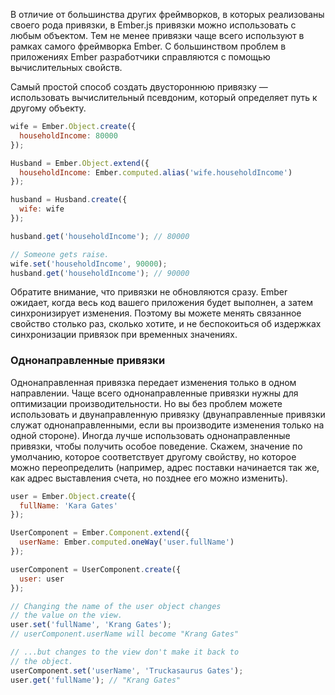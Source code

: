В отличие от большинства других фреймворков, в которых реализованы своего рода привязки, в Ember.js привязки можно использовать с любым объектом. Тем не менее привязки чаще всего используют в рамках самого фреймворка Ember. C большинством проблем в приложениях Ember разработчики справляются с помощью вычислительных свойств.

Самый простой способ создать двустороннюю привязку — использовать вычислительный псевдоним, который определяет путь к другому объекту.

```javascript
wife = Ember.Object.create({
  householdIncome: 80000
});

Husband = Ember.Object.extend({
  householdIncome: Ember.computed.alias('wife.householdIncome')
});

husband = Husband.create({
  wife: wife
});

husband.get('householdIncome'); // 80000

// Someone gets raise.
wife.set('householdIncome', 90000);
husband.get('householdIncome'); // 90000
```

Обратите внимание, что привязки не обновляются сразу. Ember ожидает, когда весь код вашего приложения будет выполнен, а затем синхронизирует изменения. Поэтому вы можете менять связанное свойство столько раз, сколько хотите, и не беспокоиться об издержках синхронизации привязок при временных значениях.

### Однонаправленные привязки

Однонаправленная привязка передает изменения только в одном направлении. Чаще всего однонаправленные привязки нужны для оптимизации производительности. Но вы без проблем можете использовать и двунаправленную привязку (двунаправленные привязки служат однонаправленными, если вы производите изменения только на одной стороне). Иногда лучше использовать однонаправленные привязки, чтобы получить особое поведение. Скажем, значение по умолчанию, которое соответствует другому свойству, но которое можно переопределить (например, адрес поставки начинается так же, как адрес выставления счета, но позднее его можно изменить).

```javascript
user = Ember.Object.create({
  fullName: 'Kara Gates'
});

UserComponent = Ember.Component.extend({
  userName: Ember.computed.oneWay('user.fullName')
});

userComponent = UserComponent.create({
  user: user
});

// Changing the name of the user object changes
// the value on the view.
user.set('fullName', 'Krang Gates');
// userComponent.userName will become "Krang Gates"

// ...but changes to the view don't make it back to
// the object.
userComponent.set('userName', 'Truckasaurus Gates');
user.get('fullName'); // "Krang Gates"
```